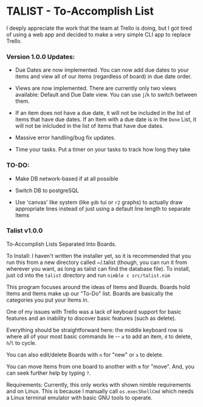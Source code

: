 # TALIST - To-Accomplish List

I deeply appreciate the work that the team at Trello is doing, but I got tired of using a web app and decided to make a very simple CLI app to replace Trello.

### Version 1.0.0 Updates:
* Due Dates are now implemented. You can now add due dates to your items
and view all of our items (regardless of board) in due date order.

* Views are now implemented. There are currently only two views available:
Default and Due Date view. You can use `j`/`k` to switch between them.

* If an item does not have a due date, it will not be included in the list
of items that have due dates. If an Item with a due date is in the `Done`
List, it will not be inlcluded in the list of items that have due dates.

* Massive error handling/bug fix updates.

* Time your tasks. Put a timer on your tasks to track how long they take

### TO-DO:
- Make DB network-based if at all possible

- Switch DB to postgreSQL

- Use 'canvas' like system (like `gdb` tui or `r2` graphs) to actually draw appropriate lines instead of just using a default line length to separate Items

### Talist v1.0.0

To-Accomplish Lists Separated Into Boards.

To Install:
I haven't written the installer yet, so it is recommended that you run this from a new directory called ~/.talist (though, you can run it from wherever you want, as long as talist can find the database file). To install, just cd into the `talist` directory and run `nimble c src/talist.nim`

This program focuses around the ideas of Items and Boards. Boards hold Items and Items
make up our "To-Do" list. Boards are basically the categories you put your Items in.

One of my issues with Trello was a lack of keyboard support for basic features and
an inability to discover basic features (such as delete). 

Everything should be straightforward here: the middle keyboard row is where all of
your most basic commands lie -- `a` to add an item, `d` to delete, `h`/`l` to cycle.

You can also edit/delete Boards with `n` for "new" or `x` to delete.

You can move Items from one board to another with `m` for "move". And, you can seek
further help by typing `?`.

Requirements:
Currently, this only works with shown nimble requirements and on Linux. This is 
because I manually call `os.execShellCmd` which needs a Linux terminal emulator
with basic GNU tools to operate. 
